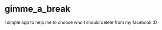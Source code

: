 gimme_a_break
=============

I simple app to help me to choose who I should delete from my facebook :D
